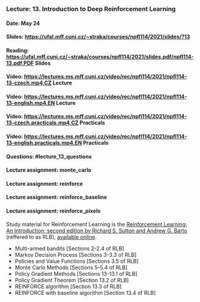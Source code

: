 ### Lecture: 13. Introduction to Deep Reinforcement Learning
#### Date: May 24
#### Slides: https://ufal.mff.cuni.cz/~straka/courses/npfl114/2021/slides/?13
#### Reading: https://ufal.mff.cuni.cz/~straka/courses/npfl114/2021/slides.pdf/npfl114-13.pdf,PDF Slides
#### Video: https://lectures.ms.mff.cuni.cz/video/rec/npfl114/2021/npfl114-13-czech.mp4,CZ Lecture
#### Video: https://lectures.ms.mff.cuni.cz/video/rec/npfl114/2021/npfl114-13-english.mp4,EN Lecture
#### Video: https://lectures.ms.mff.cuni.cz/video/rec/npfl114/2021/npfl114-13-czech.practicals.mp4,CZ Practicals
#### Video: https://lectures.ms.mff.cuni.cz/video/rec/npfl114/2021/npfl114-13-english.practicals.mp4,EN Practicals
#### Questions: #lecture_13_questions
#### Lecture assignment: monte_carlo
#### Lecture assignment: reinforce
#### Lecture assignment: reinforce_baseline
#### Lecture assignment: reinforce_pixels

Study material for Reinforcement Learning is the [Reinforcement Learning: An Introduction; second edition
by Richard S. Sutton and Andrew G. Barto](http://incompleteideas.net/book/the-book-2nd.html)
(reffered to as RLB), [available online](http://incompleteideas.net/book/RLbook2020.pdf).

- Multi-armed bandits [Sections 2-2.4 of RLB]
- Markov Decision Process [Sections 3-3.3 of RLB]
- Policies and Value Functions [Sections 3.5 of RLB]
- Monte Carlo Methods [Sections 5-5.4 of RLB]
- Policy Gradient Methods [Sections 13-13.1 of RLB]
- Policy Gradient Theorem [Section 13.2 of RLB]
- REINFORCE algorithm [Section 13.3 of RLB]
- REINFORCE with baseline algorithm [Section 13.4 of RLB]
